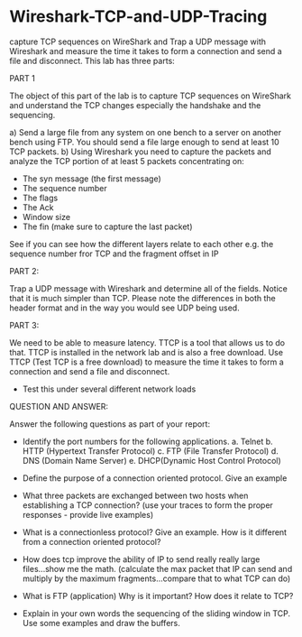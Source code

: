 # Wireshark-TCP-and-UDP-Tracing
capture TCP sequences on WireShark and Trap a UDP message with Wireshark and measure the time it takes to form a connection and send a file and disconnect.
This lab has three parts:

PART 1

The object of this part of the lab is to capture TCP sequences on WireShark and understand the TCP changes especially the handshake and the sequencing.

a) Send a large file from any system on one bench to a server on another bench using FTP. You should send a file large enough to send at least 10 TCP packets.
b) Using Wireshark you need to capture the packets and analyze the TCP portion of at least 5 packets concentrating on:
- The syn message (the first message)
- The sequence number 
- The flags
- The Ack
- Window size
- The fin (make sure to capture the last packet)

See if you can see how the different layers relate to each other e.g. the sequence number fror TCP and the fragment offset in IP 

PART 2:

Trap a UDP message with Wireshark and determine all of the fields. Notice that it is much simpler than TCP. Please note the differences in both the header format and in the way you would see UDP being used.

PART 3:

We need to be able to measure latency. TTCP is a tool that allows us to do that. TTCP is installed in the network lab and is also a free download. Use TTCP (Test TCP is a free download) to measure the time it takes to form a connection and send a file and disconnect.

- Test this under several different network loads


QUESTION AND ANSWER:

Answer the following questions as part of your report:

- Identify the port numbers for the following applications. 
a. Telnet 
b. HTTP (Hypertext Transfer Protocol) 
c. FTP (File Transfer Protocol) 
d. DNS (Domain Name Server) 
e. DHCP(Dynamic Host Control Protocol) 

- Define the purpose of a connection oriented protocol. Give an example

- What three packets are exchanged between two hosts when establishing a TCP connection? (use your traces to form the proper responses - provide live examples)

- What is a connectionless protocol? Give an example. How is it different from a connection oriented protocol?

- How does tcp improve the ability of IP to send really really large files...show me the math. (calculate the max packet that IP can send and multiply by the maximum fragments...compare that to what TCP can do)

- What is FTP (application) Why is it important? How does it relate to TCP?

- Explain in your own words the sequencing of the sliding window in TCP. Use some examples and draw the buffers.
